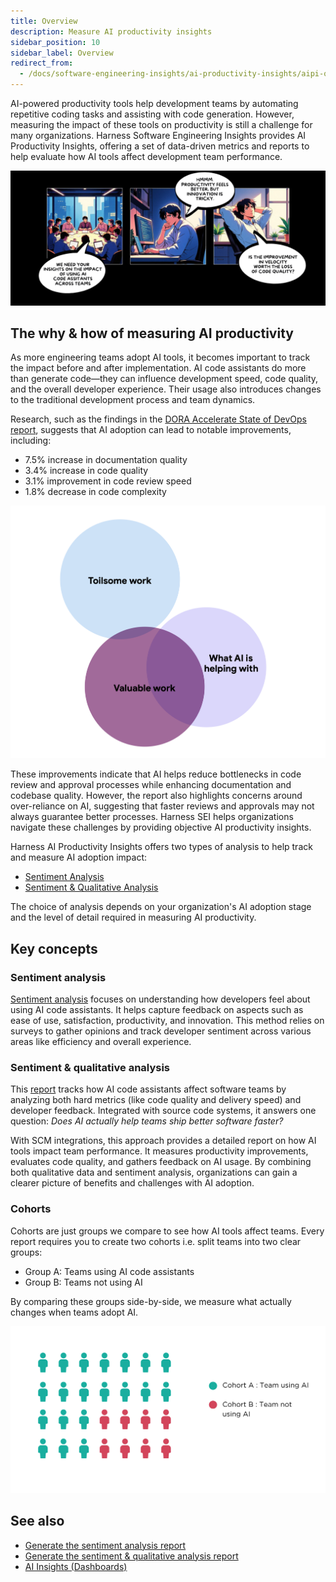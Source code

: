 ```yaml
---
title: Overview
description: Measure AI productivity insights
sidebar_position: 10
sidebar_label: Overview
redirect_from:
  - /docs/software-engineering-insights/ai-productivity-insights/aipi-overview
---
```


AI-powered productivity tools help development teams by automating repetitive coding tasks and assisting with code generation. However, measuring the impact of these tools on productivity is still a challenge for many organizations.
Harness Software Engineering Insights provides AI Productivity Insights, offering a set of data-driven metrics and reports to help evaluate how AI tools affect development team performance.

![](./static/aip-overview.png)


## The why & how of measuring AI productivity

As more engineering teams adopt AI tools, it becomes important to track the impact before and after implementation.
AI code assistants do more than generate code—they can influence development speed, code quality, and the overall developer experience.
Their usage also introduces changes to the traditional development process and team dynamics.

Research, such as the findings in the [DORA Accelerate State of DevOps report](https://cloud.google.com/devops/state-of-devops), suggests that AI adoption can lead to notable improvements, including:

* 7.5% increase in documentation quality
* 3.4% increase in code quality
* 3.1% improvement in code review speed
* 1.8% decrease in code complexity

![](./static/dora-2024-ai-hypothesis.png)

These improvements indicate that AI helps reduce bottlenecks in code review and approval processes while enhancing documentation and codebase quality. However, the report also highlights concerns around over-reliance on AI, suggesting that faster reviews and approvals may not always guarantee better processes. Harness SEI helps organizations navigate these challenges by providing objective AI productivity insights.

Harness AI Productivity Insights offers two types of analysis to help track and measure AI adoption impact:

* [Sentiment Analysis](/docs/software-engineering-insights/propelo-sei/ai-productivity-insights/sentiment-analysis)
* [Sentiment & Qualitative Analysis](/docs/software-engineering-insights/propelo-sei/ai-productivity-insights/sentiment-and-qualitative-analysis)

The choice of analysis depends on your organization's AI adoption stage and the level of detail required in measuring AI productivity.

## Key concepts

### Sentiment analysis

[Sentiment analysis](/docs/software-engineering-insights/propelo-sei/ai-productivity-insights/sentiment-analysis) focuses on understanding how developers feel about using AI code assistants. It helps capture feedback on aspects such as ease of use, satisfaction, productivity, and innovation.
This method relies on surveys to gather opinions and track developer sentiment across various areas like efficiency and overall experience.

### Sentiment & qualitative analysis

This [report](/docs/software-engineering-insights/propelo-sei/ai-productivity-insights/sentiment-and-qualitative-analysis) tracks how AI code assistants affect software teams by analyzing both hard metrics (like code quality and delivery speed) and developer feedback. Integrated with source code systems, it answers one question: *Does AI actually help teams ship better software faster?*

With SCM integrations, this approach provides a detailed report on how AI tools impact team performance. It measures productivity improvements, evaluates code quality, and gathers feedback on AI usage.
By combining both qualitative data and sentiment analysis, organizations can gain a clearer picture of benefits and challenges with AI adoption.

### Cohorts

Cohorts are just groups we compare to see how AI tools affect teams. Every report requires you to create two cohorts i.e. split teams into two clear groups:

* Group A: Teams using AI code assistants
* Group B: Teams not using AI

By comparing these groups side-by-side, we measure what actually changes when teams adopt AI.

![](./static/co-horts.png)

## See also

* [Generate the sentiment analysis report](/docs/software-engineering-insights/propelo-sei/ai-productivity-insights/sentiment-analysis)
* [Generate the sentiment & qualitative analysis report](/docs/software-engineering-insights/propelo-sei/ai-productivity-insights/sentiment-and-qualitative-analysis)
* [AI Insights (Dashboards)](/docs/software-engineering-insights/propelo-sei/ai-productivity-insights/dashboards/ai-overview-dashboard)